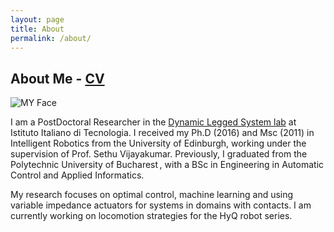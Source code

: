 ```yaml
---
layout: page
title: About
permalink: /about/
---
```

  ## About Me - [CV](/files/docs/andreea_radulescu_cv.pdf)

  ![MY Face](/files/img/profile.jpg)

I am a PostDoctoral Researcher in the [Dynamic Legged System lab](https://dls.iit.it/) at Istituto Italiano di Tecnologia.  I received my Ph.D (2016) and Msc (2011) in Intelligent Robotics from the University of Edinburgh,  working under the supervision of Prof. Sethu Vijayakumar. Previously, I graduated from the Polytechnic University of Bucharest , with a BSc in Engineering in Automatic Control and Applied Informatics.

My research focuses on optimal control, machine learning and using variable impedance actuators for systems in domains with contacts. I am currently working on locomotion strategies for the HyQ robot series.
